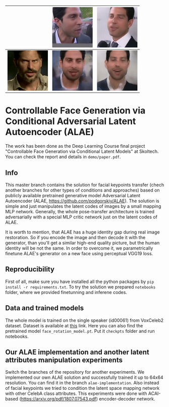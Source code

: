 |   |![alt-text-2](demo/source_0.png "Source")|![alt-text-4](demo/source_1.png "Source")|
|:-:|:-:|:-:|
|![alt-text-1](demo/target.gif "Target")|![alt-text-3](demo/result_0.gif "Result")|![alt-text-5](demo/result_1.gif "Result")|

# Controllable Face Generation via Conditional Adversarial Latent Autoencoder (ALAE)
The work has been done as the Deep Learning Course final project "Controllable Face Generation via Conditional Latent Models" at Skoltech. You can check the report and details in `demo/paper.pdf`.

## Info

This master branch contains the solution for facial keypoints transfer (chech another branches for other types of conditions and approaches) based on publicly available pretrained generative model Adversarial Latent Autoencoder (ALAE, https://github.com/podgorskiy/ALAE). The solution is simple and just manipulates the latent codes of images by a small mapping MLP network. Generally, the whole pose-transfer architecture is trained adversarially with a special MLP critic network just on the latent codes of ALAE.

It is worth to mention, that ALAE has a huge identity gap during real image restoration. So if you encode the image and then decode it with the generator, than you'll get a similar high-end quality picture, but the human identity will be not the same. In order to overcome it, we parametrically finetune ALAE's generator on a new face using perceptual VGG19 loss.

## Reproducibility

First of all, make sure you have installed all the python packages by `pip install -r requirements.txt`. To try the solution we prepared `notebooks` folder, where we provided finetunning and inferene codes.

## Data and trained models

The whole model is trained on the single speaker (id00061) from VoxCeleb2 dataset. Dataset is available at [this](https://drive.google.com/drive/folders/1T26YUSpa1RqU9mhgQhJj9M5jA3nDfZoV?usp=sharing) link. Here you can also find the pretrained model `face_rotation_model.pt`. Put it `checkpts` folder and run notebooks.

## Our ALAE implementation and another latent attributes manipulation experiments

Switch the branches of the repository for another experiments. We implemented our own ALAE solution and successfully trained it up to 64x64 resolution. You can find it in the branch `alae-implementation`. Also instead of facial keypoints we tried to condition the latent space mapping network with other CelebA class attributes. This experiments were done with ACAI-based (https://arxiv.org/pdf/1807.07543.pdf) encoder-decoder network.
